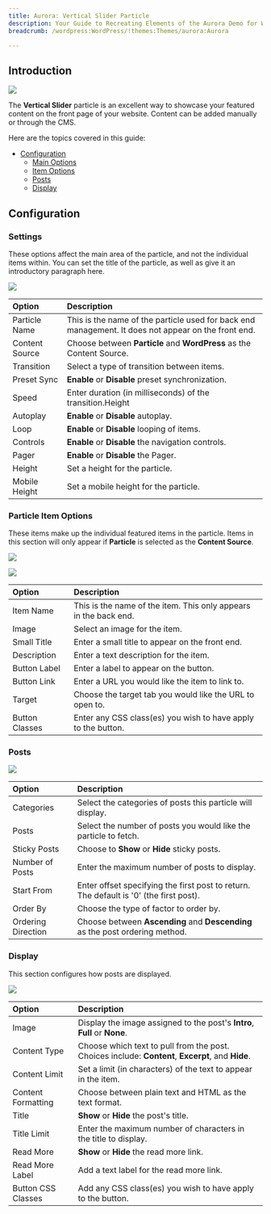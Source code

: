 ```yaml
---
title: Aurora: Vertical Slider Particle
description: Your Guide to Recreating Elements of the Aurora Demo for WordPress
breadcrumb: /wordpress:WordPress/!themes:Themes/aurora:Aurora

---
```


## Introduction

![](assets/particle_vertical1.jpeg)

The **Vertical Slider** particle is an excellent way to showcase your featured content on the front page of your website. Content can be added manually or through the CMS.

Here are the topics covered in this guide:

* [Configuration](#configuration)
    - [Main Options](#settings)
    - [Item Options](#particle-item-options)
    - [Posts](#posts)
    - [Display](#display)

## Configuration

### Settings 

These options affect the main area of the particle, and not the individual items within. You can set the title of the particle, as well as give it an introductory paragraph here.

![](assets/particle_vertical2.jpeg)

| Option         | Description                                                                                         |
| :-----         | :-----                                                                                              |
| Particle Name  | This is the name of the particle used for back end management. It does not appear on the front end. |
| Content Source | Choose between **Particle** and **WordPress** as the Content Source.                                |
| Transition     | Select a type of transition between items.                                                          |
| Preset Sync    | **Enable** or **Disable** preset synchronization.                                                   |
| Speed          | Enter duration (in milliseconds) of the transition.Height                                           |
| Autoplay       | **Enable** or **Disable** autoplay.                                                                 |
| Loop           | **Enable** or **Disable** looping of items.                                                         |
| Controls       | **Enable** or **Disable** the navigation controls.                                                  |
| Pager          | **Enable** or **Disable** the Pager.                                                                |
| Height         | Set a height for the particle.                                                                      |
| Mobile Height  | Set a mobile height for the particle.                                                               |

### Particle Item Options

These items make up the individual featured items in the particle. Items in this section will only appear if **Particle** is selected as the **Content Source**.

![](assets/particle_vertical3.jpeg)

![](assets/particle_vertical4.jpeg)

| Option         | Description                                                      |
| :-----         | :-----                                                           |
| Item Name      | This is the name of the item. This only appears in the back end. |
| Image          | Select an image for the item.                                    |
| Small Title    | Enter a small title to appear on the front end.                  |
| Description    | Enter a text description for the item.                           |
| Button Label   | Enter a label to appear on the button.                           |
| Button Link    | Enter a URL you would like the item to link to.                  |
| Target         | Choose the target tab you would like the URL to open to.         |
| Button Classes | Enter any CSS class(es) you wish to have apply to the button.    |

### Posts

![](assets/particle_vertical5.jpeg)

| Option             | Description                                                                                  |
| :-----             | :-----                                                                                       |
| Categories         | Select the categories of posts this particle will display.                                |
| Posts              | Select the number of posts you would like the particle to fetch.                          |
| Sticky Posts       | Choose to **Show** or **Hide** sticky posts.                                                 |
| Number of Posts    | Enter the maximum number of posts to display.                                             |
| Start From         | Enter offset specifying the first post to return. The default is '0' (the first post). |
| Order By           | Choose the type of factor to order by.                                                       |
| Ordering Direction | Choose between **Ascending** and **Descending** as the post ordering method.              |

### Display

This section configures how posts are displayed.

![](assets/particle_vertical6.jpeg)

| Option             | Description                                                                                          |
| :-----             | :-----                                                                                               |
| Image              | Display the image assigned to the post's **Intro**, **Full** or **None**.                         |
| Content Type       | Choose which text to pull from the post. Choices include: **Content**, **Excerpt**, and **Hide**. |
| Content Limit      | Set a limit (in characters) of the text to appear in the item.                                       |
| Content Formatting | Choose between plain text and HTML as the text format.                                               |
| Title              | **Show** or **Hide** the post's title.                                                            |
| Title Limit        | Enter the maximum number of characters in the title to display.                                      |
| Read More          | **Show** or **Hide** the read more link.                                                             |
| Read More Label    | Add a text label for the read more link.                                                             |
| Button CSS Classes | Add any CSS class(es) you wish to have apply to the button.                                          |
